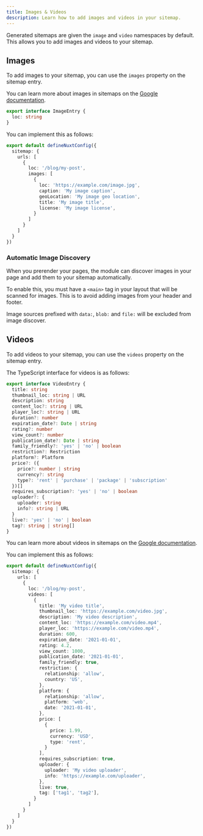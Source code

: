 ```yaml
---
title: Images & Videos
description: Learn how to add images and videos in your sitemap.
---
```


Generated sitemaps are given the `image` and `video` namespaces by default. This allows you to add images and videos to your sitemap.

## Images

To add images to your sitemap, you can use the `images` property on the sitemap entry.

You can learn more about images in sitemaps on the [Google documentation](https://developers.google.com/search/docs/advanced/sitemaps/image-sitemaps).

```ts
export interface ImageEntry {
  loc: string
}
```

You can implement this as follows:

```ts [nuxt.config.ts]
export default defineNuxtConfig({
  sitemap: {
    urls: [
      {
        loc: '/blog/my-post',
        images: [
          {
            loc: 'https://example.com/image.jpg',
            caption: 'My image caption',
            geoLocation: 'My image geo location',
            title: 'My image title',
            license: 'My image license',
          }
        ]
      }
    ]
  }
})
```

### Automatic Image Discovery

When you prerender your pages, the module can discover images in your page and add them to your sitemap automatically.

To enable this, you must have a `<main>` tag in your layout that will be scanned for images. This is to avoid adding images from your header and footer.

Image sources prefixed with `data:`, `blob:` and `file:` will be excluded from image discover.

## Videos

To add videos to your sitemap, you can use the `videos` property on the sitemap entry.

The TypeScript interface for videos is as follows:

```ts
export interface VideoEntry {
  title: string
  thumbnail_loc: string | URL
  description: string
  content_loc?: string | URL
  player_loc?: string | URL
  duration?: number
  expiration_date?: Date | string
  rating?: number
  view_count?: number
  publication_date?: Date | string
  family_friendly?: 'yes' | 'no' | boolean
  restriction?: Restriction
  platform?: Platform
  price?: ({
    price?: number | string
    currency?: string
    type?: 'rent' | 'purchase' | 'package' | 'subscription'
  })[]
  requires_subscription?: 'yes' | 'no' | boolean
  uploader?: {
    uploader: string
    info?: string | URL
  }
  live?: 'yes' | 'no' | boolean
  tag?: string | string[]
}
```

You can learn more about videos in sitemaps on the [Google documentation](https://developers.google.com/search/docs/advanced/sitemaps/video-sitemaps).

You can implement this as follows:

```ts [nuxt.config.ts]
export default defineNuxtConfig({
  sitemap: {
    urls: [
      {
        loc: '/blog/my-post',
        videos: [
          {
            title: 'My video title',
            thumbnail_loc: 'https://example.com/video.jpg',
            description: 'My video description',
            content_loc: 'https://example.com/video.mp4',
            player_loc: 'https://example.com/video.mp4',
            duration: 600,
            expiration_date: '2021-01-01',
            rating: 4.2,
            view_count: 1000,
            publication_date: '2021-01-01',
            family_friendly: true,
            restriction: {
              relationship: 'allow',
              country: 'US',
            },
            platform: {
              relationship: 'allow',
              platform: 'web',
              date: '2021-01-01',
            },
            price: [
              {
                price: 1.99,
                currency: 'USD',
                type: 'rent',
              }
            ],
            requires_subscription: true,
            uploader: {
              uploader: 'My video uploader',
              info: 'https://example.com/uploader',
            },
            live: true,
            tag: ['tag1', 'tag2'],
          }
        ]
      }
    ]
  }
})
```
